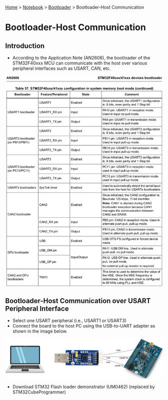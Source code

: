<a href="../../">Home</a> > <a href="../notebook">Notebook</a> > <a href="./">Bootloader</a> > Bootloader-Host Communication

# Bootloader-Host Communication



## Introduction

* According to the Application Note (AN2606), the bootloader of the STM32F40xxx MCU can communicate with the host over various peripheral interfaces such as USART, CAN, etc.



<img src="./img/stm32f40xxx-configuration-in-system-memory-boot-mode.png" alt="stm32f40xxx-configuration-in-system-memory-boot-mode" width="900">





## Bootloader-Host Communication over USART Peripheral Interface

* Select one USART peripheral (i.e., USART1 or USART3)
* Connect the board to the host PC using the USB-to-UART adapter as shown in the image below.



<img src="./img/usb-to-usart-adapter.png" alt="usb-to-usart-adapter" width="950">



* Download STM32 Flash loader demonstrator (UM0462) (replaced by STM32CubeProgrammer) 
